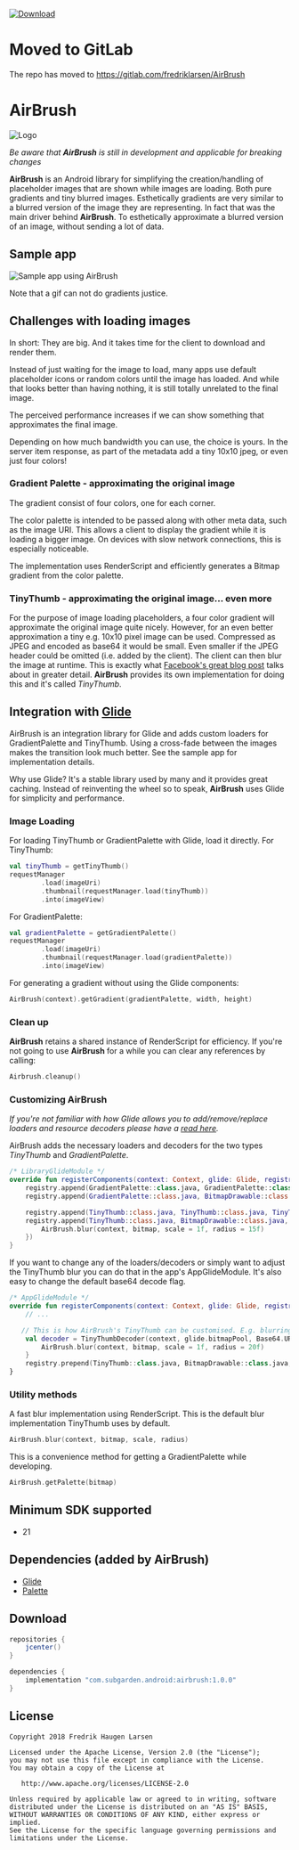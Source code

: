 [ ![Download](https://api.bintray.com/packages/frel/maven/AirBrush/images/download.svg) ](https://bintray.com/frel/maven/AirBrush/_latestVersion)
# Moved to GitLab
The repo has moved to https://gitlab.com/fredriklarsen/AirBrush


# AirBrush

![Logo](website/airbrush-logo.png)

_Be aware that **AirBrush** is still in development and applicable for breaking changes_

**AirBrush** is an Android library for simplifying the creation/handling of placeholder images that are shown while images are loading. Both pure gradients and tiny blurred images.
Esthetically gradients are very similar to a blurred version of the image they are representing. In fact that was the main driver behind **AirBrush**.
To esthetically approximate a blurred version of an image, without sending a lot of data.

## Sample app
![Sample app using AirBrush](website/sample-app.gif)

Note that a gif can not do gradients justice.

## Challenges with loading images
In short: They are big. And it takes time for the client to download and render them.

Instead of just waiting for the image to load, many apps use default placeholder icons or random colors until the image has loaded. And while that looks
better than having nothing, it is still totally unrelated to the final image.

The perceived performance increases if we can show something that approximates the final image.

Depending on how much bandwidth you can use, the choice is yours.
In the server item response, as part of the metadata add a tiny 10x10 jpeg, or even just four colors!

### Gradient Palette - approximating the original image
The gradient consist of four colors, one for each corner.

The color palette is intended to be passed along with other meta data, such as the image URI.
This allows a client to display the gradient while it is loading a bigger image.
On devices with slow network connections, this is especially noticeable.

The implementation uses RenderScript and efficiently generates a Bitmap gradient from the color palette.

### TinyThumb - approximating the original image... even more

For the purpose of image loading placeholders, a four color gradient will approximate the original image quite nicely.
However, for an even better approximation a tiny e.g. 10x10 pixel image can be used. Compressed as JPEG and encoded as base64 it would be small.
Even smaller if the JPEG header could be omitted (i.e. added by the client). The client can then blur the image at runtime.
This is exactly what [Facebook's great blog post](https://code.facebook.com/posts/991252547593574/the-technology-behind-preview-photos)
talks about in greater detail. **AirBrush** provides its own implementation for doing this and it's called _TinyThumb_.

## Integration with [Glide]

AirBrush is an integration library for Glide and adds custom loaders for GradientPalette and TinyThumb.
Using a cross-fade between the images makes the transition look much better. See the sample app for implementation details.

Why use Glide? It's a stable library used by many and it provides great caching. Instead of reinventing the wheel so to speak, **AirBrush** uses Glide for simplicity and performance.

### Image Loading

For loading TinyThumb or GradientPalette with Glide, load it directly.
For TinyThumb:

```kotlin
val tinyThumb = getTinyThumb()
requestManager
        .load(imageUri)
        .thumbnail(requestManager.load(tinyThumb))
        .into(imageView)
```

For GradientPalette:
```kotlin
val gradientPalette = getGradientPalette()
requestManager
        .load(imageUri)
        .thumbnail(requestManager.load(gradientPalette))
        .into(imageView)
```

For generating a gradient without using the Glide components:
```kotlin
AirBrush(context).getGradient(gradientPalette, width, height)
```

### Clean up

**AirBrush** retains a shared instance of RenderScript for efficiency. If you're not going to use **AirBrush** for a while you can
clear any references by calling:
```kotlin
Airbrush.cleanup()
```

### Customizing AirBrush

_If you're not familiar with how Glide allows you to add/remove/replace loaders and resource decoders please have a [read here]._

AirBrush adds the necessary loaders and decoders for the two types _TinyThumb_ and _GradientPalette_.

```kotlin
/* LibraryGlideModule */
override fun registerComponents(context: Context, glide: Glide, registry: Registry) {
    registry.append(GradientPalette::class.java, GradientPalette::class.java, PaletteModelLoader.Factory())
    registry.append(GradientPalette::class.java, BitmapDrawable::class.java, GradientPaletteDecoder(context, glide.bitmapPool))

    registry.append(TinyThumb::class.java, TinyThumb::class.java, TinyThumbLoader.Factory())
    registry.append(TinyThumb::class.java, BitmapDrawable::class.java, TinyThumbDecoder(context, glide.bitmapPool) { bitmap ->
        AirBrush.blur(context, bitmap, scale = 1f, radius = 15f)
    })
}
```

If you want to change any of the loaders/decoders or simply want to adjust the TinyThumb blur you can do that in the app's AppGlideModule.
It's also easy to change the default base64 decode flag.

```kotlin
/* AppGlideModule */
override fun registerComponents(context: Context, glide: Glide, registry: Registry) {
    // ...

   // This is how AirBrush's TinyThumb can be customised. E.g. blurring and the Base64 decode flag.
    val decoder = TinyThumbDecoder(context, glide.bitmapPool, Base64.URL_SAFE) { bitmap ->
        AirBrush.blur(context, bitmap, scale = 1f, radius = 20f)
    }
    registry.prepend(TinyThumb::class.java, BitmapDrawable::class.java, decoder)
}
```


### Utility methods

A fast blur implementation using RenderScript. This is the default blur implementation TinyThumb uses by default.
```kotlin
AirBrush.blur(context, bitmap, scale, radius)
```

This is a convenience method for getting a GradientPalette while developing.
```kotlin
AirBrush.getPalette(bitmap)
```


Minimum SDK supported
---------------------
- 21


Dependencies (added by AirBrush)
--------------------------------
- [Glide] 
- [Palette] 

Download
--------

```groovy
repositories {
    jcenter()
}

dependencies {
    implementation "com.subgarden.android:airbrush:1.0.0"
}
```

License
-------

    Copyright 2018 Fredrik Haugen Larsen

    Licensed under the Apache License, Version 2.0 (the "License");
    you may not use this file except in compliance with the License.
    You may obtain a copy of the License at

       http://www.apache.org/licenses/LICENSE-2.0

    Unless required by applicable law or agreed to in writing, software
    distributed under the License is distributed on an "AS IS" BASIS,
    WITHOUT WARRANTIES OR CONDITIONS OF ANY KIND, either express or implied.
    See the License for the specific language governing permissions and
    limitations under the License.

[Glide]: https://github.com/bumptech/glide
[RenderScript]: https://developer.android.com/guide/topics/renderscript/compute
[Palette]: https://developer.android.com/reference/android/support/v7/graphics/Palette
[read here]: https://bumptech.github.io/glide/tut/custom-modelloader.html
